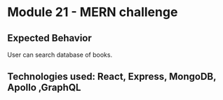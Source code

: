# Module 21 - MERN challenge

## Expected Behavior

User can search database of books.

## Technologies used: React, Express, MongoDB, Apollo ,GraphQL
